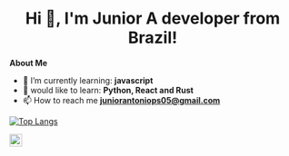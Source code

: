 <h1 align="center">Hi 👋, I'm Junior A developer from Brazil!</h1>

**About Me**

- 🌱 I’m currently learning: **javascript**
- 💬 would like to learn: **Python, React and Rust**
- 📫 How to reach me **juniorantoniops05@gmail.com**

[![Top Langs](https://github-readme-stats.vercel.app/api/top-langs/?username=juskera&layout=compact)](https://github.com/anuraghazra/github-readme-stats)

<a href="https://www.linkedin.com/in/juniorantoniops/">
  <img align="left" alt="matjs' LinkedIN" width="22px" src="https://raw.githubusercontent.com/peterthehan/peterthehan/master/assets/linkedin.svg" />
</a>
<br><br>
